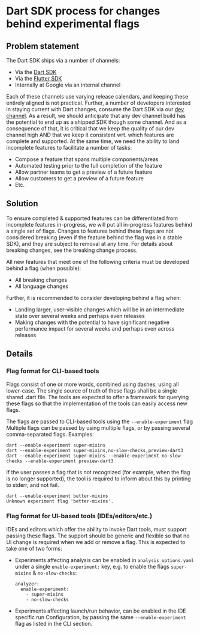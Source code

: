 # Dart SDK process for changes behind experimental flags

## Problem statement

The Dart SDK ships via a number of channels:

- Via the [Dart SDK](https://www.dartlang.org/tools/sdk#install)
- Via the [Flutter SDK](http://flutter.io)
- Internally at Google via an internal channel

Each of these channels use varying release calendars, and keeping these entirely
aligned is not practical. Further, a number of developers interested in staying
current with Dart changes, consume the Dart SDK via our [dev
channel](https://github.com/dart-lang/sdk/wiki/Branches-and-releases). As a
result, we should anticipate that any dev channel build has the potential to end
up as a shipped SDK though some channel. And as a consequence of that, it is
critical that we keep the quality of our dev channel high AND that we keep it
consistent wrt. which features are complete and supported. At the same time, we
need the ability to land incomplete features to facilitate a number of tasks:

- Compose a feature that spans multiple components/areas
- Automated testing prior to the full completion of the feature
- Allow partner teams to get a preview of a future feature
- Allow customers to get a preview of a future feature
- Etc.

## Solution

To ensure completed & supported features can be differentiated from incomplete
features in-progress, we will put all in-progress features behind a single set
of flags. Changes to features behind these flags are not considered breaking
(even if the feature behind the flag was in a stable SDK), and they are subject
to removal at any time. For details about breaking changes, see the breaking
change process.

All new features that meet one of the following criteria must be developed
behind a flag (when possible):

- All breaking changes
- All language changes

Further, it is recommended to consider developing behind a flag when:

- Landing larger, user-visible changes which will be in an intermediate state
  over several weeks and perhaps even releases
- Making changes with the potential to have significant negative performance
  impact for several weeks and perhaps even across releases

## Details

### Flag format for CLI-based tools

Flags consist of one or more words, combined using dashes, using all lower-case.
The single source of truth of these flags shall be a single shared .dart file.
The tools are expected to offer a framework for querying these flags so that the
implementation of the tools can easily access new flags.

The flags are passed to CLI-based tools using the `--enable-experiment` flag
Multiple flags can be passed by using multiple flags, or by passing several
comma-separated flags. Examples:

```
dart --enable-experiment super-mixins
dart --enable-experiment super-mixins,no-slow-checks,preview-dart3
dart --enable-experiment super-mixins --enable-experiment no-slow-checks --enable-experiment preview-dart3
```

If the user passes a flag that is not recognized (for example, when the flag is
no longer supported), the tool is required to inform about this by printing to
stderr, and not fail.

```
dart --enable-experiment better-mixins
Unknown experiment flag 'better-mixins'.
```

### Flag format for UI-based tools (IDEs/editors/etc.)

IDEs and editors which offer the ability to invoke Dart tools, must support
passing these flags. The support should be generic and flexible so that no UI
change is required when we add or remove a flag. This is expected to take one of
two forms:

- Experiments affecting analysis can be enabled in `analysis_options.yaml` under
  a single `enable-experiment:` key, e.g. to enable the flags `super-mixins` &
  `no-slow-checks`:

  ```
  analyzer:
    enable-experiment:
      - super-mixins
      - no-slow-checks
  ```

- Experiments affecting launch/run behavior, can be enabled in the IDE specific
  run Configuration, by passing the same `--enable-experiment` flag as listed in
  the CLI section.
